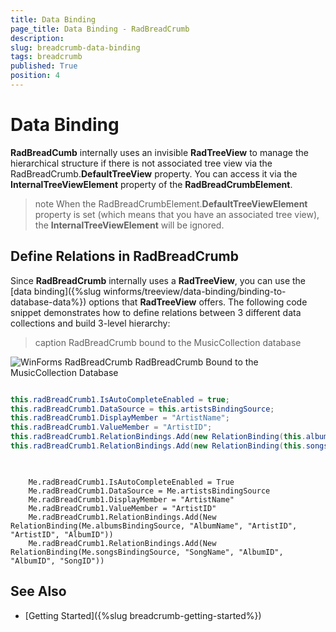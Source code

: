 ```yaml
---
title: Data Binding
page_title: Data Binding - RadBreadCrumb
description:   
slug: breadcrumb-data-binding
tags: breadcrumb
published: True
position: 4
---
```


# Data Binding

**RadBreadCumb** internally uses an invisible **RadTreeView** to manage the hierarchical structure if there is not associated tree view via the RadBreadCrumb.**DefaultTreeView** property. You can access it via the **InternalTreeViewElement** property of the **RadBreadCrumbElement**. 

>note When the RadBreadCrumbElement.**DefaultTreeViewElement** property is set (which means that you have an associated tree view), the **InternalTreeViewElement** will be ignored.

## Define Relations in RadBreadCrumb

Since **RadBreadCrumb** internally uses a **RadTreeView**, you can use the [data binding]({%slug winforms/treeview/data-binding/binding-to-database-data%}) options that **RadTreeView** offers. The following code snippet demonstrates how to define relations between 3 different data collections and build 3-level hierarchy:

>caption RadBreadCrumb bound to the MusicCollection database

![WinForms RadBreadCrumb RadBreadCrumb Bound to the MusicCollection Database](images/breadcrumb-data-binding001.gif)


````C#

this.radBreadCrumb1.IsAutoCompleteEnabled = true;
this.radBreadCrumb1.DataSource = this.artistsBindingSource;
this.radBreadCrumb1.DisplayMember = "ArtistName";
this.radBreadCrumb1.ValueMember = "ArtistID";
this.radBreadCrumb1.RelationBindings.Add(new RelationBinding(this.albumsBindingSource, "AlbumName", "ArtistID", "ArtistID", "AlbumID"));
this.radBreadCrumb1.RelationBindings.Add(new RelationBinding(this.songsBindingSource, "SongName", "AlbumID", "AlbumID", "SongID"));
        

````
````VB.NET

    Me.radBreadCrumb1.IsAutoCompleteEnabled = True
    Me.radBreadCrumb1.DataSource = Me.artistsBindingSource
    Me.radBreadCrumb1.DisplayMember = "ArtistName"
    Me.radBreadCrumb1.ValueMember = "ArtistID"
    Me.radBreadCrumb1.RelationBindings.Add(New RelationBinding(Me.albumsBindingSource, "AlbumName", "ArtistID", "ArtistID", "AlbumID"))
    Me.radBreadCrumb1.RelationBindings.Add(New RelationBinding(Me.songsBindingSource, "SongName", "AlbumID", "AlbumID", "SongID"))

```` 

## See Also
* [Getting Started]({%slug breadcrumb-getting-started%})  


